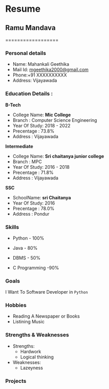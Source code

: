 # Resume

## Ramu Mandava
==================

### Personal details

- Name: Mahankali Geethika<br>
- Mail Id: mgeethika2000@gmail.com<br>
- Phone:+91 XXXXXXXXXX <br>
- Address: Vijayawada <br>
### Education Details :

**B-Tech**

- College Name: __Mic College__<br>
- Branch : Computer Science Engineering<br>
- Year Of Study: 2018 - 2022<br>
- Precentage : 73.8%<br>
- Address : Vijayawada<br>

**Intermediate**
- College Name: __Sri chaitanya junior college__<br>
- Branch : MPC<br>
- Year Of Study: 2016 - 2018<br>
- Precentage : 71.8%<br>
- Address : Vijayawada<br>

**SSC**
- SchoolName: __sri Chaitanya__<br>
- Year Of Study: 2016<br>
- Precentage : 78.0%<br>
- Address : Pondur<br>

### **Skills**

- Python - 100%

- Java - 80%

- DBMS - 50%

- C Programming -90%

### **Goals**

I Want To Software Developer in `Python`

### **Hobbies**

- Reading A Newspaper or Books<br>
- Listining Music<br>

### **Strengths & Weaknesses**
- Strengths:
  - Hardwork
  - Logical thinking
- Weaknesses:
  - Lazeyness
 
###  **Projects**
 
 
 
